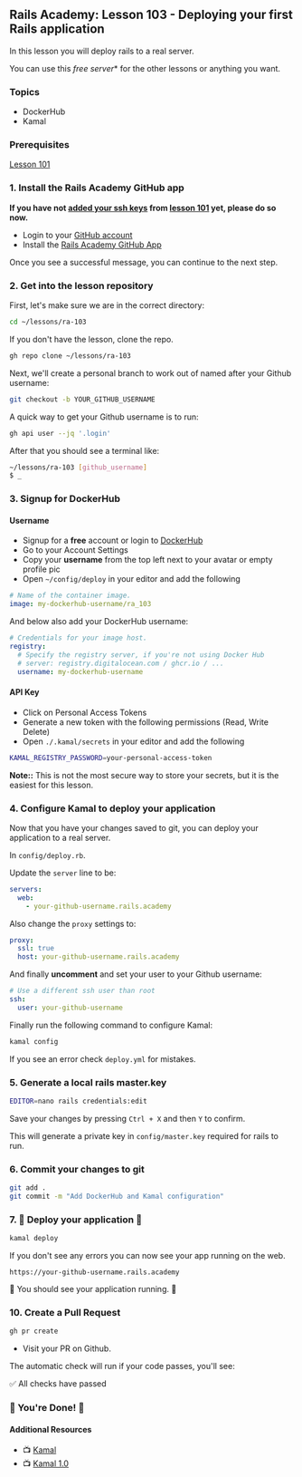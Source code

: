 ## Rails Academy: Lesson 103 - Deploying your first Rails application

In this lesson you will deploy rails to a real server.

You can use this *free server** for the other lessons or anything you want.

### Topics

- DockerHub
- Kamal

### Prerequisites

[Lesson 101](https://github.com/justintanner/ra-101)

### 1. Install the Rails Academy GitHub app

**If you have not [added your ssh keys](https://github.com/justintanner/ra-101?tab=readme-ov-file#2-generate-a-local-ssh-key) from [lesson 101](https://github.com/justintanner/ra-101) yet, please do so now.**

- Login to your [GitHub account](https://github.com)
- Install the [Rails Academy GitHub App](https://github.com/apps/rails-academy)

Once you see a successful message, you can continue to the next step.

### 2. Get into the lesson repository

First, let's make sure we are in the correct directory:

```bash
cd ~/lessons/ra-103
```

If you don't have the lesson, clone the repo.

```bash
gh repo clone ~/lessons/ra-103
```

Next, we'll create a personal branch to work out of named after your Github username:

```bash
git checkout -b YOUR_GITHUB_USERNAME
```

A quick way to get your Github username is to run:

```bash
gh api user --jq '.login'
```

After that you should see a terminal like:

```bash
~/lessons/ra-103 [github_username]
$ _
```

### 3. Signup for DockerHub

#### Username

- Signup for a **free** account or login to [DockerHub](https://hub.docker.com/)
- Go to your Account Settings
- Copy your **username** from the top left next to your avatar or empty profile pic
- Open `~/config/deploy` in your editor and add the following

```yaml
# Name of the container image.
image: my-dockerhub-username/ra_103
```

And below also add your DockerHub username:

```yaml
# Credentials for your image host.
registry:
  # Specify the registry server, if you're not using Docker Hub
  # server: registry.digitalocean.com / ghcr.io / ...
  username: my-dockerhub-username
```

#### API Key

- Click on Personal Access Tokens
- Generate a new token with the following permissions (Read, Write Delete)
- Open `./.kamal/secrets` in your editor and add the following

```bash
KAMAL_REGISTRY_PASSWORD=your-personal-access-token
```

**Note::** This is not the most secure way to store your secrets, but it is the easiest for this lesson.

### 4. Configure Kamal to deploy your application

Now that you have your changes saved to git, you can deploy your application to a real server.

In `config/deploy.rb`.

Update the `server` line to be:

```yaml
servers:
  web:
    - your-github-username.rails.academy
```

Also change the `proxy` settings to:

```yaml
proxy:
  ssl: true
  host: your-github-username.rails.academy
```

And finally **uncomment** and set your user to your Github username:

```yaml
# Use a different ssh user than root
ssh:
  user: your-github-username
```

Finally run the following command to configure Kamal:

```bash
kamal config
```

If you see an error check `deploy.yml` for mistakes.

### 5. Generate a local rails master.key
    
```bash
EDITOR=nano rails credentials:edit
```

Save your changes by pressing `Ctrl + X` and then `Y` to confirm.

This will generate a private key in `config/master.key` required for rails to run.

### 6. Commit your changes to git

```bash
git add .
git commit -m "Add DockerHub and Kamal configuration"
```

### 7. :rocket: Deploy your application :rocket:

```bash
kamal deploy
```

If you don't see any errors you can now see your app running on the web.

`https://your-github-username.rails.academy`

:tada: You should see your application running. :tada:

### 10. Create a Pull Request

```bash
gh pr create
```

* Visit your PR on Github.

The automatic check will run if your code passes, you'll see:

:white_check_mark: All checks have passed

### :tada: You're Done! :tada:

#### Additional Resources

- :tv: [Kamal](https://kamal-deploy.org/)
- :tv: [Kamal 1.0](https://www.youtube.com/watch?v=yWSpjKErnco)


